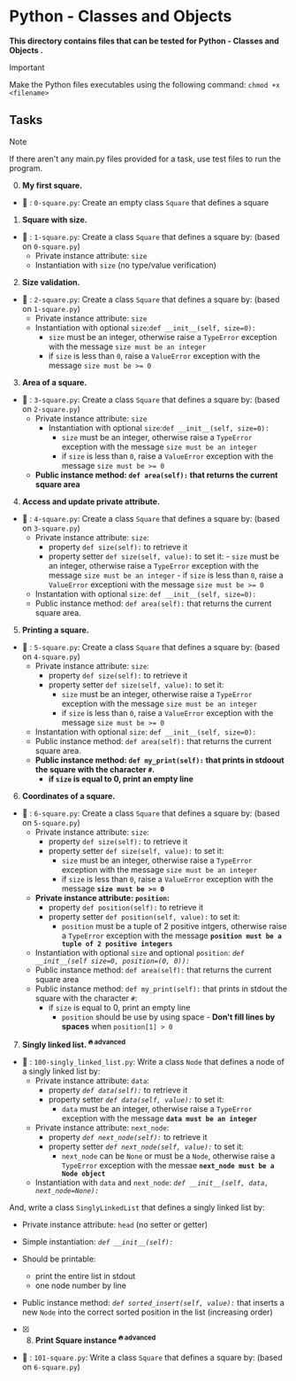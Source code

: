 # Python - Classes and Objects

**This directory contains files that can be tested for Python - Classes and Objects .**

> [!IMPORTANT]
> Make the Python files executables using the following command:
> `chmod +x <filename>`

## Tasks

> [!NOTE]
> If there aren't any main.py files provided for a task, use test files to run the program.

0. **My first square.**

- :file_folder: : `0-square.py`: Create an empty class `Square` that defines a square

1. **Square with size.**

- :file_folder: : `1-square.py`: Create a class `Square` that defines a square by: (based on `0-square.py`)
  - Private instance attribute: `size`
  - Instantiation with `size` (no type/value verification)

2. **Size validation.**

- :file_folder: : `2-square.py`: Create a class `Square` that defines a square by: (based on `1-square.py`)
  - Private instance attribute: `size`
  - Instantiation with optional `size`:`def __init__(self, size=0):`
    - `size` must be an integer, otherwise raise a `TypeError` exception with the message `size must be an integer`
    - if `size` is less than `0`, raise a `ValueError` exception with the message `size must be >= 0`

3. **Area of a square.**

- :file_folder: : `3-square.py`: Create a class `Square` that defines a square by: (based on `2-square.py`)
  - Private instance attribute: `size`
    - Instantiation with optional `size`:`def __init__(self, size=0):`
      - `size` must be an integer, otherwise raise a `TypeError` exception with the message `size must be an integer`
      - if `size` is less than `0`, raise a `ValueError` exception with the message `size must be >= 0`
  - **Public instance method: `def area(self):` that returns the current square area**

4. **Access and update private attribute.**

- :file_folder: : `4-square.py`: Create a class `Square` that defines a square by: (based on `3-square.py`)
  - Private instance attribute: `size`:
    - property `def size(self):` to retrieve it
    - property setter `def size(self, value):` to set it:
            - `size` must be an integer, otherwise raise a `TypeError` exception with the message `size must be an integer`
            - if `size` is less than `0`, raise a `ValueError` exceptioni with the message `size must be >= 0`
  - Instantation with optional `size`: `def __init__(self, size=0):`
  - Public instance method: `def area(self):` that returns the current square area.

5. **Printing a square.**

- :file_folder: : `5-square.py`: Create a class `Square` that defines a square by: (based on `4-square.py`)
  - Private instance attribute: `size`:
    - property `def size(self):` to retrieve it
    - property setter `def size(self, value):` to set it:
      - `size` must be an integer, otherwise raise a `TypeError` exception with the message `size must be an integer`
      - if `size` is less than `0`, raise a `ValueError` exception with the message `size must be >= 0`
  - Instantation with optional `size`: `def __init__(self, size=0):`
  - Public instance method: `def area(self):` that returns the current square area.
  - **Public instance method: `def my_print(self):` that prints in stdoout the square with the character `#`.**
    - **if `size` is equal to 0, print an empty line**

6. **Coordinates of a square.**

- :file_folder: : `6-square.py`: Create a class `Square` that defines a square by: (based on `5-square.py`)
  - Private instance attribute: `size`:
    - property `def size(self):` to retrieve it
    - property setter `def size(self, value):` to set it:
      - `size` must be an integer, otherwise raise a `TypeError` exception with the message `size must be an integer`
      - if `size` is less than `0`, raise a `ValueError` exception with the message **`size must be >= 0`**
  - **Private instance attribute: `position`:**
    - property `def position(self):` to retrieve it
    - property setter `def position(self, value):` to set it:
      - `position` must be a tuple of 2 positive intgers, otherwise raise a `TypeError` exception with the message **`position must be a tuple of 2 positive integers`**
  - Instantiation with optional `size` and optional `position`: _`def __init__(self size=0, position=(0, 0)):`_
  - Public instance method: `def area(self):` that returns the current square area
  - Public instance method: `def my_print(self):` that prints in stdout the square with the character `#`:
    - if `size` is equal to 0, print an empty line
      - `position` should be use by using space - **Don't fill lines by spaces** when `position[1] > 0`

7. **Singly linked list.     <sup> :fire: advanced</sup>**

- :file_folder: : `100-singly_linked_list.py`: Write a class `Node` that defines a node of a singly linked list by:
  - Private instance attribute: `data`:
    - property _`def data(self):`_ to retrieve it 
    - property setter _`def data(self, value):`_ to set it:
      - `data` must be an integer, otherwise raise a `TypeError` exception with the message **`data must be an integer`**
  - Private instance attribute: `next_node`:
    - property _`def next_node(self):`_ to retrieve it
    - property setter _`def next_node(self, value):`_ to set it:
      - `next_node` can be `None` or must be a `Node`, otherwise raise a `TypeError` exception with the messae **`next_node must be a Node object`**
  - Instantiation with `data` and `next_node`: _`def __init__(self, data, next_node=None):`_
  
And, write a class `SinglyLinkedList` that defines a singly linked list by:

- Private instance attribute: `head` (no setter or getter)
- Simple instantiation: _`def __init__(self):`_
- Should be printable:

  - print the entire list in stdout
  - one node number by line

- Public instance method: _`def sorted_insert(self, value):`_ that inserts a new `Node` into the correct sorted position in the list (increasing order)

- [x] 8. **Print Square instance   <sup>:fire: advanced</sup>**

- :file_folder: : `101-square.py`: Write a class `Square` that defines a square by: (based on `6-square.py`)
